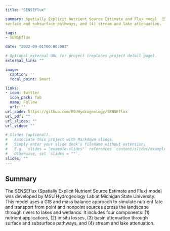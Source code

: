 ```yaml
---
title: "SENSEflux"

summary: Spatially Explicit Nutrient Source Estimate and Flux model （SENSEflux） uses a GIS and mass balance approach to simulate nutrient fate and transport from point and nonpoint sources across the landscape through rivers to lakes and wetlands. It includes four components: (1) nutrient applications, (2) in situ losses, (3) basin attenuation through
surface and subsurface pathways, and (4) stream and lake attenuation.

tags:
- SENSEflux

date: "2022-09-01T00:00:00Z"

# Optional external URL for project (replaces project detail page).
external_link: ""

image:
  caption: ''
  focal_point: Smart

links:
- icon: twitter
  icon_pack: fab
  name: Follow
  url: ''
url_code: https://github.com/MSUHydrogeology/SENSEflux
url_pdf: ""
url_slides: ""
url_video: ""

# Slides (optional).
#   Associate this project with Markdown slides.
#   Simply enter your slide deck's filename without extension.
#   E.g. `slides = "example-slides"` references `content/slides/example-slides.md`.
#   Otherwise, set `slides = ""`.
slides: ""
---
```


## Summary
The SENSEflux (Spatially Explicit Nutrient Source Estimate and Flux) model was developed by MSU Hydrogeology Lab at Michigan State University. This model uses a GIS and mass balance approach to simulate nutrient fate and transport from point and nonpoint sources across the landscape through rivers to lakes and wetlands. It includes four components: (1) nutrient applications, (2) in situ losses, (3) basin attenuation through surface and subsurface pathways, and (4) stream and lake attenuation.



